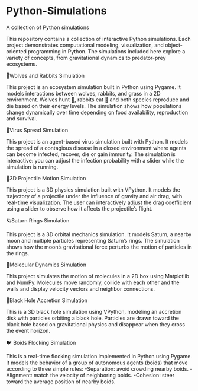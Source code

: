 # Python-Simulations
A collection of Python simulations

This repository contains a collection of interactive Python simulations. Each project demonstrates computational modeling, visualization, and object-oriented programming in Python. The simulations 
included here explore a variety of concepts, from gravitational dynamics to predator-prey ecosystems. 

🐺Wolves and Rabbits Simulation

This project is an ecosystem simulation built in Python using Pygame. It models interactions between wolves, rabbits, and grass in a 2D environment. Wolves hunt 🐇, rabbits eat 🌱 and both species reproduce and die based on their energy levels. The simulation shows how populations change dynamically over time depending on food availability, reproduction and survival.

🦠Virus Spread Simulation

This project is an agent-based virus simulation built with Python. It models the spread of a contagious disease in a closed environment where agents can become infected, recover, die or gain immunity. The simulation is interactive: you can adjust the infection probability with a slider while the simulation is running.

🎯3D Projectile Motion Simulation

This project is a 3D physics simulation built with VPython. It models the trajectory of a projectile under the influence of gravity and air drag, with real-time visualization. The user can interactively adjust the drag coefficient using a slider to observe how it affects the projectile’s flight.

🪐Saturn Rings Simulation

This project is a 3D orbital mechanics simulation. It models Saturn, a nearby moon and multiple particles representing Saturn’s rings. The simulation shows how the moon’s gravitational force perturbs the motion of particles in the rings.

🧪Molecular Dynamics Simulation

This project simulates the motion of molecules in a 2D box using Matplotlib and NumPy. Molecules move randomly, collide with each other and the walls and display velocity vectors and neighbor connections.

🌌Black Hole Accretion Simulation

This is a 3D black hole simulation using VPython, modeling an accretion disk with particles orbiting a black hole. Particles are drawn toward the black hole based on gravitational physics and disappear when they cross the event horizon.

🐦 Boids Flocking Simulation

This is a real-time flocking simulation implemented in Python using Pygame. It models the behavior of a group of autonomous agents (boids) that move according to three simple rules:
-Separation: avoid crowding nearby boids.
-Alignment: match the velocity of neighboring boids.
-Cohesion: steer toward the average position of nearby boids.
